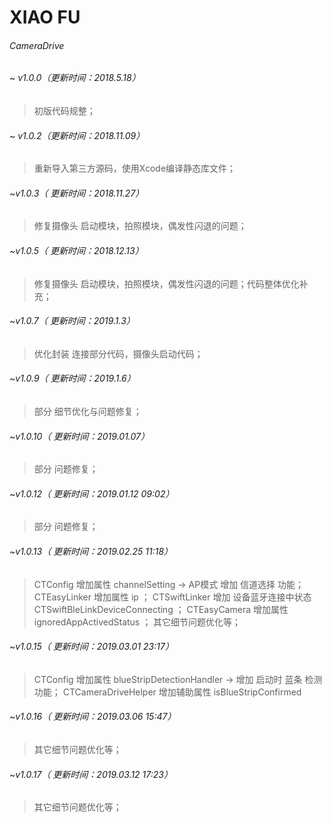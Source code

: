 # XIAO FU
######  CameraDrive 

###### ~ v1.0.0（更新时间：2018.5.18）
>初版代码规整；

###### ~ v1.0.2（更新时间：2018.11.09）
>重新导入第三方源码，使用Xcode编译静态库文件；

###### ~v1.0.3（ 更新时间：2018.11.27）
>修复摄像头 启动模块，拍照模块，偶发性闪退的问题；

###### ~v1.0.5（ 更新时间：2018.12.13）
>修复摄像头 启动模块，拍照模块，偶发性闪退的问题；代码整体优化补充；

###### ~v1.0.7（ 更新时间：2019.1.3）
>优化封装 连接部分代码，摄像头启动代码；

###### ~v1.0.9（ 更新时间：2019.1.6）
>部分 细节优化与问题修复；

###### ~v1.0.10（ 更新时间：2019.01.07）
>部分 问题修复；

###### ~v1.0.12（ 更新时间：2019.01.12 09:02）
>部分 问题修复；

###### ~v1.0.13（ 更新时间：2019.02.25 11:18）
>CTConfig 增加属性 channelSetting -> AP模式 增加 信道选择 功能；
>CTEasyLinker 增加属性 ip ；
>CTSwiftLinker 增加 设备蓝牙连接中状态 CTSwiftBleLinkDeviceConnecting ；
>CTEasyCamera 增加属性 ignoredAppActivedStatus ；
>其它细节问题优化等；

###### ~v1.0.15（ 更新时间：2019.03.01 23:17）
>CTConfig 增加属性 blueStripDetectionHandler -> 增加 启动时 蓝条 检测功能；
>CTCameraDriveHelper 增加辅助属性 isBlueStripConfirmed

###### ~v1.0.16（ 更新时间：2019.03.06 15:47）
>其它细节问题优化等；

###### ~v1.0.17（ 更新时间：2019.03.12 17:23）
>其它细节问题优化等；


